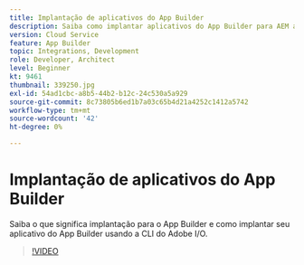 ```yaml
---
title: Implantação de aplicativos do App Builder
description: Saiba como implantar aplicativos do App Builder para AEM as a Cloud Service.
version: Cloud Service
feature: App Builder
topic: Integrations, Development
role: Developer, Architect
level: Beginner
kt: 9461
thumbnail: 339250.jpg
exl-id: 54ad1cbc-a8b5-44b2-b12c-24c530a5a929
source-git-commit: 8c73805b6ed1b7a03c65b4d21a4252c1412a5742
workflow-type: tm+mt
source-wordcount: '42'
ht-degree: 0%

---
```


# Implantação de aplicativos do App Builder

Saiba o que significa implantação para o App Builder e como implantar seu aplicativo do App Builder usando a CLI do Adobe I/O.

>[!VIDEO](https://video.tv.adobe.com/v/339250/?quality=12&learn=on)
